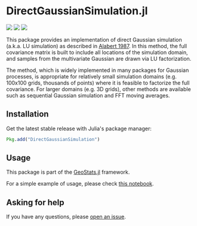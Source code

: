 # DirectGaussianSimulation.jl

[![][travis-img]][travis-url] [![][julia-pkg-img]][julia-pkg-url] [![][codecov-img]][codecov-url]

This package provides an implementation of direct Gaussian simulation (a.k.a. LU simulation)
as described in [Alabert 1987](https://link.springer.com/article/10.1007/BF00897191). In this
method, the full covariance matrix is built to include all locations of the simulation domain,
and samples from the multivariate Gaussian are drawn via LU factorization.

The method, which is widely implemented in many packages for Gaussian processes, is appropriate
for relatively small simulation domains (e.g. 100x100 grids, thousands of points) where it is
feasible to factorize the full covariance. For larger domains (e.g. 3D grids), other methods
are available such as sequential Gaussian simulation and FFT moving averages.

## Installation

Get the latest stable release with Julia's package manager:

```julia
Pkg.add("DirectGaussianSimulation")
```

## Usage

This package is part of the [GeoStats.jl](https://github.com/juliohm/GeoStats.jl) framework.

For a simple example of usage, please check [this notebook](docs/Usage.ipynb).

## Asking for help

If you have any questions, please [open an issue](https://github.com/juliohm/DirectGaussianSimulation.jl/issues).

[travis-img]: https://travis-ci.org/juliohm/DirectGaussianSimulation.jl.svg?branch=master
[travis-url]: https://travis-ci.org/juliohm/DirectGaussianSimulation.jl

[julia-pkg-img]: http://pkg.julialang.org/badges/DirectGaussianSimulation_0.6.svg
[julia-pkg-url]: http://pkg.julialang.org/?pkg=DirectGaussianSimulation

[codecov-img]: https://codecov.io/gh/juliohm/DirectGaussianSimulation.jl/branch/master/graph/badge.svg
[codecov-url]: https://codecov.io/gh/juliohm/DirectGaussianSimulation.jl
